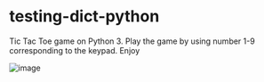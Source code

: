 # testing-dict-python
Tic Tac Toe game on Python 3. Play the game by using number 1-9 corresponding to the keypad. Enjoy

![image](https://user-images.githubusercontent.com/76791917/116946270-47a75d80-ac3f-11eb-9761-39f31d4d041b.png)

